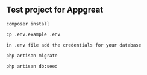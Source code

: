
## Test project for Appgreat

    composer install

    cp .env.example .env

    in .env file add the credentials for your database 

    php artisan migrate

    php artisan db:seed
